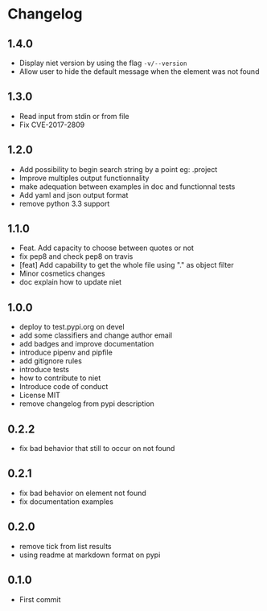 # Changelog

## 1.4.0

- Display niet version by using the flag `-v/--version`
- Allow user to hide the default message when the element was not found

## 1.3.0

- Read input from stdin or from file
- Fix CVE-2017-2809

## 1.2.0

- Add possibility to begin search string by a point eg: .project
- Improve multiples output functionnality
- make adequation between examples in doc and functionnal tests
- Add yaml and json output format
- remove python 3.3 support

## 1.1.0

- Feat. Add capacity to choose between quotes or not
- fix pep8 and check pep8 on travis
- [feat] Add capability to get the whole file using "." as object filter
- Minor cosmetics changes
- doc explain how to update niet

## 1.0.0

- deploy to test.pypi.org on devel
- add some classifiers and change author email
- add badges and improve documentation
- introduce pipenv and pipfile
- add gitignore rules
- introduce tests
- how to contribute to niet
- Introduce code of conduct
- License MIT
- remove changelog from pypi description

## 0.2.2

- fix bad behavior that still to occur on not found

## 0.2.1

- fix bad behavior on element not found
- fix documentation examples

## 0.2.0

- remove tick from list results
- using readme at markdown format on pypi

## 0.1.0

- First commit
